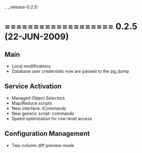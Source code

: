 .. _release-0.2.5:

===================
0.2.5 (22-JUN-2009)
===================

Main
----
* Local modifications
* Database user credentials now are passed to the pg_dump

Service Activation
------------------
* Managed Object Selectors
* Map/Reduce scripts
* New interface: ICommands
* New generic script: commands
* Speed optimization for row-level access

Configuration Management
------------------------
* Two-column diff preview mode
